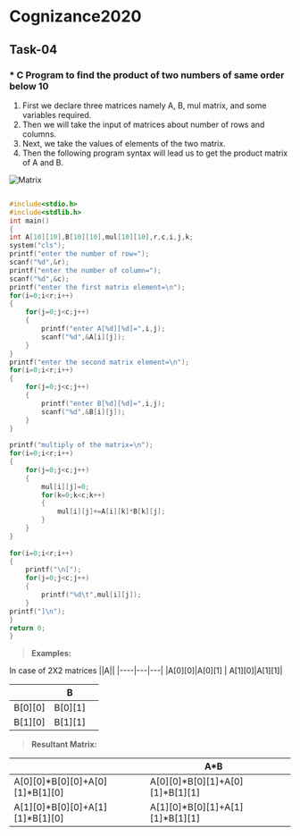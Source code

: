# Cognizance2020

## Task-04
### * C Program to find the product of two numbers of same order below 10
1. First we declare three matrices namely A, B, mul matrix, and some variables required.
2. Then we will take the input of matrices about number of rows and columns.
3. Next, we take the values of elements of the two matrix.
4. Then the following program syntax will lead us to get the product matrix of A and B.




![Matrix](https://i1.wp.com/www.mathbootcamps.com/wp-content/uploads/square-matrix-multiply-identity.png?w=387&ssl=1)



```c

#include<stdio.h>    
#include<stdlib.h>  
int main()
{  
int A[10][10],B[10][10],mul[10][10],r,c,i,j,k;    
system("cls");  
printf("enter the number of row=");    
scanf("%d",&r);    
printf("enter the number of column=");    
scanf("%d",&c);    
printf("enter the first matrix element=\n");    
for(i=0;i<r;i++)    
{    
    for(j=0;j<c;j++)    
    {
        printf("enter A[%d][%d]=",i,j);    
        scanf("%d",&A[i][j]);    
    }    
}    
printf("enter the second matrix element=\n");    
for(i=0;i<r;i++)    
{    
    for(j=0;j<c;j++)    
    {    
        printf("enter B[%d][%d]=",i,j); 
        scanf("%d",&B[i][j]);    
    }    
}    
    
printf("multiply of the matrix=\n");    
for(i=0;i<r;i++)    
{    
    for(j=0;j<c;j++)    
    {    
        mul[i][j]=0;    
        for(k=0;k<c;k++)    
        {    
            mul[i][j]+=A[i][k]*B[k][j];    
        }    
    }    
}    
   
for(i=0;i<r;i++)    
{    
    printf("\n[");
    for(j=0;j<c;j++)    
    {    
        printf("%d\t",mul[i][j]);    
    }    
printf("]\n");    
}    
return 0;  
}  
```
>**Examples:**

In case of 2X2 matrices
||A||
|----|---|---|
|A[0][0]|A[0][1]
| A[1][0]|A[1][1]|


||B||
|----|---|---|
|B[0][0]|B[0][1]
| B[1][0]|B[1][1]|

>**Resultant Matrix:**

||A*B||
|----|---|---|
|A[0][0]*B[0][0]+A[0][1]*B[1][0]|A[0][0]*B[0][1]+A[0][1]*B[1][1]
|A[1][0]*B[0][0]+A[1][1]*B[1][0]|A[1][0]*B[0][1]+A[1][1]*B[1][1]|

